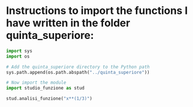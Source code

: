 # Instructions to import the functions I have written in the folder quinta_superiore:

```python
import sys
import os

# Add the quinta_superiore directory to the Python path
sys.path.append(os.path.abspath("../quinta_superiore"))

# Now import the module
import studio_funzione as stud

stud.analisi_funzione("x**(1/3)")
```


